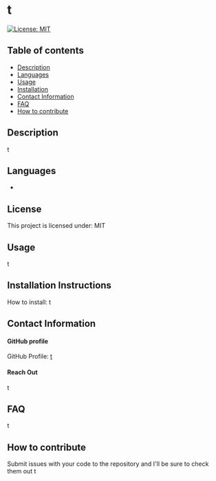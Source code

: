 
# **t**

[![License: MIT](https://img.shields.io/badge/License-MIT-yellow.svg)](https://opensource.org/licenses/MIT)

## **Table of contents**
- [Description](#Description)
- [Languages](#Languages)
- [Usage](#Usage)
- [Installation](#Installation)
- [Contact Information](#Contact)
- [FAQ](#FAQ)
- [How to contribute](#Howtocontribute)

## **Description**
t

## **Languages**
-  


## **License**
This project is licensed under: MIT

## **Usage**
t

## **Installation Instructions**

How to install: 
t

## **Contact Information**

#### GitHub profile
GitHub Profile:
[t](https://github.com/t)

#### Reach Out
t

## **FAQ**
t

## **How to contribute**
Submit issues with your code to the repository and I'll be sure to check them out 
t
    
